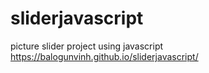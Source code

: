# sliderjavascript
picture slider project using javascript
https://balogunvinh.github.io/sliderjavascript/
